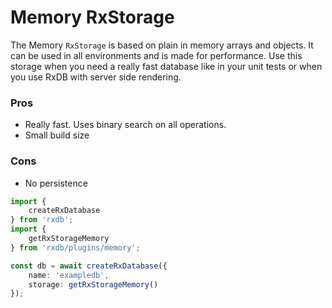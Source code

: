 # Memory RxStorage

The Memory `RxStorage` is based on plain in memory arrays and objects. It can be used in all environments and is made for performance.
Use this storage when you need a really fast database like in your unit tests or when you use RxDB with server side rendering.

### Pros

- Really fast. Uses binary search on all operations.
- Small build size

### Cons

- No persistence


```ts
import {
    createRxDatabase
} from 'rxdb';
import {
    getRxStorageMemory
} from 'rxdb/plugins/memory';

const db = await createRxDatabase({
    name: 'exampledb',
    storage: getRxStorageMemory()
});
```
